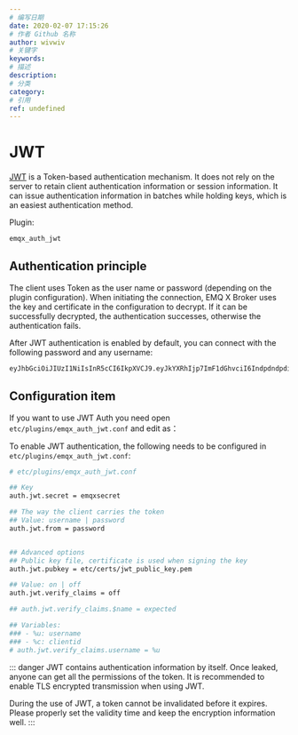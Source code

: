 ```yaml
---
# 编写日期
date: 2020-02-07 17:15:26
# 作者 Github 名称
author: wivwiv
# 关键字
keywords:
# 描述
description:
# 分类
category: 
# 引用
ref: undefined
---
```


# JWT

[JWT](https://jwt.io/) is a Token-based authentication mechanism. It does not rely on the server to retain client authentication information or session information. It can issue authentication information in batches while holding keys, which is an easiest authentication method.

Plugin:

```bash
emqx_auth_jwt
```

## Authentication principle

The client uses Token as the user name or password (depending on the plugin configuration). When initiating the connection, EMQ X Broker uses the key and certificate in the configuration to decrypt. If it can be successfully decrypted, the authentication successes, otherwise the authentication fails.

After JWT authentication is enabled by default, you can connect with the following password and any username:

```bash
eyJhbGciOiJIUzI1NiIsInR5cCI6IkpXVCJ9.eyJkYXRhIjp7ImF1dGhvciI6IndpdndpdiIsInNpdGUiOiJodHRwczovL3dpdndpdi5jb20ifSwiZXhwIjoxNTgyMjU1MzYwNjQyMDAwMCwiaWF0IjoxNTgyMjU1MzYwfQ.FdyAx2fYahm6h3g47m88ttyINzptzKy_speimyUcma4
```


## Configuration item

If you want to use JWT Auth you need open `etc/plugins/emqx_auth_jwt.conf` and edit as：

To enable JWT authentication, the following needs to be configured in  `etc/plugins/emqx_auth_jwt.conf`:

```bash
# etc/plugins/emqx_auth_jwt.conf

## Key
auth.jwt.secret = emqxsecret

## The way the client carries the token
## Value: username | password
auth.jwt.from = password


## Advanced options
## Public key file, certificate is used when signing the key
auth.jwt.pubkey = etc/certs/jwt_public_key.pem

## Value: on | off
auth.jwt.verify_claims = off

## auth.jwt.verify_claims.$name = expected

## Variables:
### - %u: username
### - %c: clientid
# auth.jwt.verify_claims.username = %u
```
<!-- TODO: verify_claims 的作用 -->

::: danger 
JWT contains authentication information by itself. Once leaked, anyone can get all the permissions of the token. It is recommended to enable TLS encrypted transmission when using JWT.

During the use of JWT, a token cannot be invalidated before it expires. Please properly set the validity time and keep the encryption information well.
:::